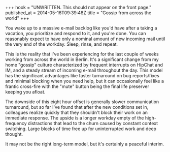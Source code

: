 +++
hook = "UNWRITTEN. This should not appear on the front page."
published_at = 2014-05-16T09:39:48Z
title = "Gossip from across the world"
+++

You wake up to a massive e-mail backlog like you'd have after a taking a
vacation, you prioritize and respond to it, and you're done. You can reasonably
expect to have only a nominal amount of new incoming mail until the very end of
the workday. Sleep, rinse, and repeat.

This is the reality that I've been experiencing for the last couple of weeks
working from across the world in Berlin. It's a significant change from my home
"gossip" culture characterized by frequent interrupts on HipChat and IM, and a
steady stream of incoming e-mail throughout the day. This model has the
significant advantages like faster turnaround on bug reports/fixes and minimal
blocking when you need help, but it can occasionally feel like a frantic
cross-fire with the "mute" button being the final life preserver keeping you
afloat.

The downside of this eight hour offset is generally slower communication
turnaround, but so far I've found that after the new conditions set in,
colleagues realize quickly that they shouldn't block their work on an immediate
response. The upside is a longer workday empty of the high-frequency
distractions that lead to the churn caused by constant context switching. Large
blocks of time free up for uninterrupted work and deep thought.

It may not be the right long-term model, but it's certainly a peaceful interim.
